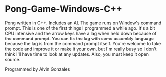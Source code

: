 # Pong-Game-Windows-C++
Pong written in C++. Includes an AI. The game runs on Window's command prompt. 
This is one of the first things I programmed a while ago. 
It's a bit CPU intensive and the arrow keys have a lag when held down because of the command prompt. 
You can fix the lag with some assembly language because the lag is from the command prompt itself. 
You're welcome to take the code and improve it or make it your own, but I'm really busy so I don't think 
I'll have time to look at any updates. Also, you must keep it open source.

Programmed by Alvin Gonzales
